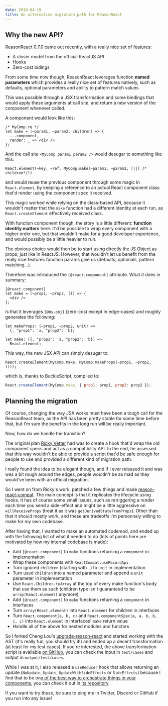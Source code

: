 ```yaml
---
date: 2019-04-19
title: An alternative migration path for ReasonReact
---
```


## Why the new API?

ReasonReact 0.7.0 came out recently, with a really nice set of features:

- A closer model from the official ReactJS API
- Hooks
- Zero-cost bidings

From some time now though, ReasonReact leverages function **named parameters** which provides a really nice set of features natively, such as defaults, optional parameters and ability to pattern match values.

This was possible through a JSX transformation and some bindings that would apply these arguments at call site, and return a new version of the component whenever called.

A component would look like this:

```reason
/* MyComp.re */
let make = (~param1, ~param2, children) => {
  ...component,
  render: _ => <div />
};
```

And the call site `<MyComp param1 param2 />` would desugar to something like this:

```reason
React.element(~key, ~ref, MyComp.make(~param1, ~param2, [||] /* children*/))
```

and would reuse the previous component through some magic in `React.element`, by keeping a reference to an actual React component class that'd render using the component spec it received.

This magic worked while relying on the class-based API, because it wouldn't matter that the `make` function had a different identity at each run, as `React.createElement` effectively received class.

With function component though, the story is a little different: **function identity matters** here. It'd be possible to wrap every component with a higher order one, but that wouldn't make for a good developer experience, and would possibly be a little heavier to run.

The obvious choice would then be to start using directly the JS Object as props, just like in ReactJS. However, that wouldn't let us benefit from the really nice features function params give us (defaults, optionals, pattern matching…).

Therefore was introduced the `[@react.component]` attribute. What it does in summary:

```reason
[@react.component]
let make = (~prop1, ~prop2, ()) => {
  <div />
};
```

is that it leverages `[@bs.obj]` (zero-cost except in edge-cases) and roughly generates the following:

```reason
let makeProps: (~prop1, ~prop2, unit) =>
  {. "prop1": 'a, "prop2": 'b};

let make: ({. "prop1": 'a, "prop2": 'b}) =>
  React.element;
```

This way, the new JSX API can simply desugar to:

```reason
React.createElement(MyComp.make, MyComp.makeProps(~prop1, ~prop2, ()));
```

which is, thanks to BuckleScript, compiled to:

```js
React.createElement(MyComp.make, { prop1: prop1, prop2: prop2 });
```

## Planning the migration

Of course, changing the way JSX works must have been a tough call for the ReasonReact team, as the API has been pretty stable for some time before that, but I'm sure the benefits in the long run will be really important.

Now, how do we handle the transition?

The original plan [Ricky Vetter](https://twitter.com/rickyvetter) had was to create a hook that'd wrap the old component specs and act as a compatibility API. In the end, he assessed that this way wouldn't be able to provide a script that'd be safe enough for people to use and provided a different kind of migration path.

I really found the idea to be elegant though, and if I ever released it and was was a bit rough around the edges, people wouldn't be as mad as they would've been with an official migration.

So I went on from Ricky's work, patched a few things and made [reason-react-compat](https://github.com/bloodyowl/reason-react-compat). The main concept is that it replicates the lifecycle using hooks. It has of course some small issues, such as retriggering a render each time you send a side-effect and might be a little aggressive on `willReceiveProps` (treat it as it was `getDerivedStateFromProps`). Other than that it should mostly work, and these are tradeoffs I'm personnaly willing to make for my own codebase.

After having that, I wanted to make an automated codemod, and ended up with the following list of what it needed to do (lots of points here are motivated by how my internal codebase is made):

- Add `[@react.component]` to `make` functions returning a `component` in implementation
- Wrap these components with `ReactCompat.useRecordApi`
- Turn ignored `children` (starting with `_`) to `unit` in implementation
- Turn used `children` into a named parameter and append a `unit` parameter in implementation
- Use `React.Children.toArray` at the top of every make function's body that use them as such (children type isn't guaranteed to be `array(React.element)` anymore)
- Add `[@react.component]` to `make` functions returning a `component` in interfaces
- Turn `array(React.element)` into `React.element` for children in interfaces
- Turn `React.component(a, b, c)` and `React.componentSpec(a, a, b, b, c, c)` into `React.element` in interfaces' `make` return value
- Handle all of the above for nested modules and functors

So I forked Cheng Lou's [upgrade-reason-react](https://github.com/chenglou/upgrade-reason-react) and started working with the AST (it's really fun, you should try it!) and ended up a decent transformation (at least for my test cases). If you're interested, the above transformation script is available [on GitHub](https://github.com/bloodyowl/upgrade-reason-react), you can check the input in `test/cases` and output in `output/test/cases`.

While I was at it, I also released a `useReducer` hook that allows returning an update (`NoUpdate`, `Update`, `UpdateWithSideEffects` or `SideEffects`) because I find that to be on[e of the best way to orchestrate things in your components](/blog/2019-01-24-orchestrating-requests-at-component-level/), you can check it out in [its repository](https://github.com/bloodyowl/reason-react-update).

If you want to try these, be sure to ping me in Twitter, Discord or GitHub if you run into any issue!
